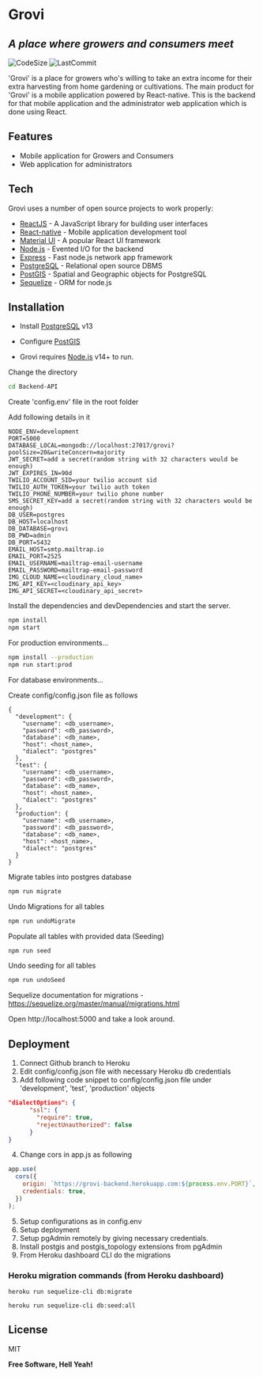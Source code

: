 # Grovi
## _A place where growers and consumers meet_

![CodeSize](https://img.shields.io/github/languages/code-size/GrowVirtually/Backend-API?style=flat-square)
![LastCommit](https://img.shields.io/github/last-commit/GrowVirtually/Backend-API?style=flat-square)

'Grovi' is a place for growers who's willing to take an extra income for their extra harvesting from home gardening or cultivations. The main product for 'Grovi' is a mobile application powered by React-native. This is the backend for that mobile application and the administrator web application which is done using React.

## Features

- Mobile application for Growers and Consumers
- Web application for administrators

## Tech

Grovi uses a number of open source projects to work properly:

- [ReactJS] - A JavaScript library for building user interfaces
- [React-native] - Mobile application development tool
- [Material UI] - A popular React UI framework
- [Node.js] - Evented I/O for the backend
- [Express] - Fast node.js network app framework
- [PostgreSQL] - Relational open source DBMS
- [PostGIS] - Spatial and Geographic objects for PostgreSQL
- [Sequelize] - ORM for node.js

## Installation

* Install [PostgreSQL](https://www.postgresql.org) v13

* Configure [PostGIS](https://www.youtube.com/watch?v=afK8GWpb8RU)

* Grovi requires [Node.js](https://nodejs.org/) v14+ to run.

Change the directory

```sh
cd Backend-API
```
Create 'config.env' file in the root folder

Add following details in it

```
NODE_ENV=development
PORT=5000
DATABASE_LOCAL=mongodb://localhost:27017/grovi?poolSize=20&writeConcern=majority
JWT_SECRET=add a secret(random string with 32 characters would be enough)
JWT_EXPIRES_IN=90d
TWILIO_ACCOUNT_SID=your twilio account sid
TWILIO_AUTH_TOKEN=your twilio auth token
TWILIO_PHONE_NUMBER=your twilio phone number
SMS_SECRET_KEY=add a secret(random string with 32 characters would be enough)
DB_USER=postgres
DB_HOST=localhost
DB_DATABASE=grovi
DB_PWD=admin
DB_PORT=5432
EMAIL_HOST=smtp.mailtrap.io
EMAIL_PORT=2525
EMAIL_USERNAME=mailtrap-email-username
EMAIL_PASSWORD=mailtrap-email-password
IMG_CLOUD_NAME=<cloudinary_cloud_name>
IMG_API_KEY=<cloudinary_api_key>
IMG_API_SECRET=<cloudinary_api_secret>
```


Install the dependencies and devDependencies and start the server.

```sh
npm install
npm start
```

For production environments...

```sh
npm install --production
npm run start:prod
```

For database environments...

Create config/config.json file as follows

```
{
  "development": {
    "username": <db_username>,
    "password": <db_password>,
    "database": <db_name>,
    "host": <host_name>,
    "dialect": "postgres"
  },
  "test": {
    "username": <db_username>,
    "password": <db_password>,
    "database": <db_name>,
    "host": <host_name>,
    "dialect": "postgres"
  },
  "production": {
    "username": <db_username>,
    "password": <db_password>,
    "database": <db_name>,
    "host": <host_name>,
    "dialect": "postgres"
  }
}

```

Migrate tables into postgres database
```sh
npm run migrate
```

Undo Migrations for all tables
```sh
npm run undoMigrate
```

Populate all tables with provided data (Seeding)
```sh
npm run seed
```

Undo seeding for all tables
```sh
npm run undoSeed
```

Sequelize documentation for migrations - https://sequelize.org/master/manual/migrations.html

Open http://localhost:5000 and take a look around.

## Deployment

1. Connect Github branch to Heroku
2. Edit config/config.json file with necessary Heroku db credentials
3. Add following code snippet to config/config.json file under 'development', 'test', 'production' objects
```json
"dialectOptions": {
      "ssl": {
        "require": true,
        "rejectUnauthorized": false
      }
}
```
4. Change cors in app.js as following
```javascript
app.use(
  cors({
    origin: `https://grovi-backend.herokuapp.com:${process.env.PORT}`,
    credentials: true,
  })
);
```
5. Setup configurations as in config.env
6. Setup deployment
7. Setup pgAdmin remotely by giving necessary credentials.
8. Install postgis and postgis_topology extensions from pgAdmin
9. From Heroku dashboard CLI do the migrations

### Heroku migration commands (from Heroku dashboard)
```shell
heroku run sequelize-cli db:migrate
```
```shell
heroku run sequelize-cli db:seed:all
```

## License

MIT

**Free Software, Hell Yeah!**

[PostgreSQL]: <https://www.postgresql.org/>
[Material UI]: <https://material-ui.com/>
[React-native]: <http://ace.ajax.org>
[Node.js]: <http://nodejs.com/>
[express]: <http://expressjs.com>
[ReactJS]: <https://reactjs.org/>
[Sequelize]: <https://sequelize.org/master/>
[PostGIS]: <https://postgis.net/>

